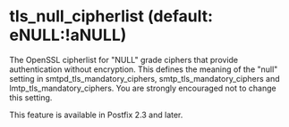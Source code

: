 # tls_null_cipherlist (default: eNULL:!aNULL)
 The OpenSSL cipherlist for "NULL" grade ciphers that provide
authentication without encryption. This defines the meaning of the "null"
setting in smtpd\_tls\_mandatory\_ciphers, smtp\_tls\_mandatory\_ciphers and
lmtp\_tls\_mandatory\_ciphers. You are strongly encouraged not to
change this setting. 


 This feature is available in Postfix 2.3 and later. 


